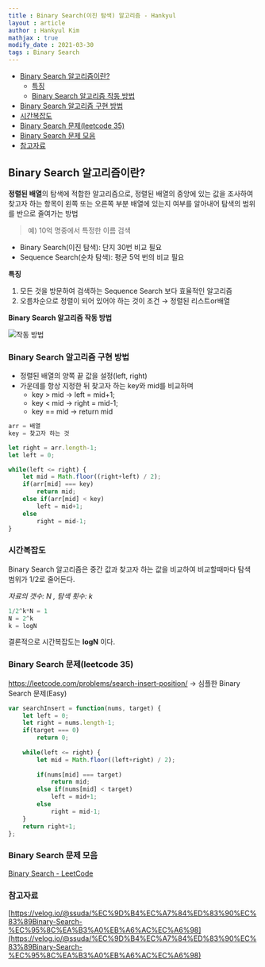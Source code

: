 ```yaml
---
title : Binary Search(이진 탐색) 알고리즘 - Hankyul
layout : article
author : Hankyul Kim
mathjax : true
modify_date : 2021-03-30
tags : Binary Search
---
```




- [Binary Search 알고리즘이란?](#Binary-Search-알고리즘이란?)
  - [특징](#특징)
  - [Binary Search 알고리즘 작동 방법](#Binary-Search-알고리즘-작동-방법)
- [Binary Search 알고리즘 구현 방법](#Binary-Search-알고리즘-구현-방법)
- [시간복잡도](시간복잡도)
- [Binary Search 문제(leetcode 35)](Binary-Search-문제(leetcode-35))
- [Binary Search 문제 모음](Binary-Search-문제-모음)
- [참고자료](참고자료)


## Binary Search 알고리즘이란?

**정렬된 배열**의 탐색에 적합한 알고리즘으로, 정렬된 배열의 중앙에 있는 값을 조사하여 찾고자 하는 항목이 왼쪽 또는 오른쪽 부분 배열에 있는지 여부를 알아내어 탐색의 범위를 반으로 줄여가는 방법

> 예) 10억 명중에서 특정한 이름 검색
- Binary Search(이진 탐색): 단지 30번 비교 필요
- Sequence Search(순차 탐색): 평균 5억 번의 비교 필요

 

**특징**

1. 모든 것을 방문하여 검색하는 Sequence Search 보다 효율적인 알고리즘
2. 오름차순으로 정렬이 되어 있어야 하는 것이 조건 → 정렬된 리스트or배열

**Binary Search 알고리즘 작동 방법**

![작동 방법](https://blog.kakaocdn.net/dn/bo34V1/btq1jlWnxkx/v45aCBJMR3tlT0eebqvifK/img.jpg)

### Binary Search 알고리즘 구현 방법

- 정렬된 배열의 양쪽 끝 값을 설정(left, right)
- 가운데를 항상 지정한 뒤 찾고자 하는 key와 mid를 비교하며
    - key > mid → left = mid+1;
    - key < mid → right = mid-1;
    - key == mid → return mid

```jsx
arr = 배열
key = 찾고자 하는 것

let right = arr.length-1;
let left = 0;

while(left <= right) {
	let mid = Math.floor((right+left) / 2);
	if(arr[mid] === key)
		return mid;
	else if(arr[mid] < key)
		left = mid+1;
	else
		right = mid-1;
}
```

### 시간복잡도

Binary Search 알고리즘은 중간 값과 찾고자 하는 값을 비교하여 비교할때마다 탐색 범위가 1/2로 줄어든다. 

*자료의 갯수: N , 탐색 횟수: k*

```jsx
1/2^k*N = 1
N = 2^k
k = logN
```

결론적으로 시간복잡도는 **logN** 이다.


### Binary Search 문제(leetcode 35)
https://leetcode.com/problems/search-insert-position/
-> 심플한 Binary Search 문제(Easy)


```jsx
var searchInsert = function(nums, target) {
    let left = 0;
    let right = nums.length-1;
    if(target === 0)
        return 0;
    
    while(left <= right) {
        let mid = Math.floor((left+right) / 2);
        
        if(nums[mid] === target)
            return mid;
        else if(nums[mid] < target)
            left = mid+1;
        else
            right = mid-1;
    }
    return right+1;
};
```


### Binary Search 문제 모음

[Binary Search - LeetCode](https://leetcode.com/tag/binary-search/)

### 참고자료

[https://velog.io/@ssuda/%EC%9D%B4%EC%A7%84%ED%83%90%EC%83%89Binary-Search-%EC%95%8C%EA%B3%A0%EB%A6%AC%EC%A6%98](https://velog.io/@ssuda/%EC%9D%B4%EC%A7%84%ED%83%90%EC%83%89Binary-Search-%EC%95%8C%EA%B3%A0%EB%A6%AC%EC%A6%98)